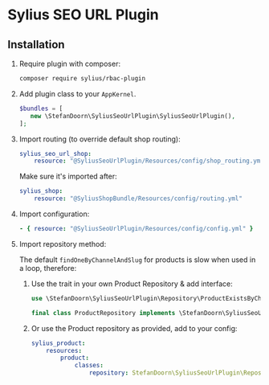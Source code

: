 # Sylius SEO URL Plugin

## Installation

1. Require plugin with composer:

    ```bash
    composer require sylius/rbac-plugin
    ```

2. Add plugin class to your `AppKernel`.

    ```php
    $bundles = [
       new \StefanDoorn\SyliusSeoUrlPlugin\SyliusSeoUrlPlugin(),
    ];
    ```

3. Import routing (to override default shop routing):

    ```yaml
    sylius_seo_url_shop:
        resource: "@SyliusSeoUrlPlugin/Resources/config/shop_routing.yml"
    ```

    Make sure it's imported after:
    
    ```yaml
    sylius_shop:
        resource: "@SyliusShopBundle/Resources/config/routing.yml"
    ```

4. Import configuration:

    ```yaml
    - { resource: "@SyliusSeoUrlPlugin/Resources/config/config.yml" }
    ```
    
5. Import repository method:

   The default `findOneByChannelAndSlug` for products is slow when used in a loop, therefore:

   1. Use the trait in your own Product Repository & add interface:
   
        ```php
        use \StefanDoorn\SyliusSeoUrlPlugin\Repository\ProductExistsByChannelAndSlug
        ```
        
        ```php
        final class ProductRepository implements \StefanDoorn\SyliusSeoUrlPlugin\Repository\ProductExistsByChannelAndSlugAwareInterface
        ```
        
   2. Or use the Product repository as provided, add to your config:
   
        ```yaml
        sylius_product:
            resources:
                product:
                    classes:
                        repository: StefanDoorn\SyliusSeoUrlPlugin\Repository\ProductRepository
        ``` 
 